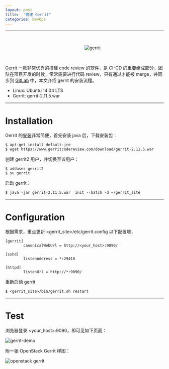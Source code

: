 ```yaml
---
layout: post
title:  "搭建 Gerrit"
categories: DevOps
---
```


----------
&nbsp;&nbsp;&nbsp;&nbsp;&nbsp;


&nbsp;&nbsp;&nbsp;&nbsp;&nbsp;&nbsp;&nbsp;&nbsp;&nbsp;&nbsp;&nbsp;&nbsp;&nbsp;&nbsp;&nbsp;&nbsp;&nbsp;&nbsp;&nbsp;&nbsp;&nbsp;&nbsp;&nbsp;&nbsp;&nbsp;&nbsp;&nbsp;&nbsp;&nbsp;&nbsp;&nbsp;&nbsp;&nbsp;&nbsp;&nbsp;&nbsp;&nbsp;&nbsp;&nbsp;&nbsp;&nbsp;&nbsp;&nbsp;&nbsp;&nbsp;&nbsp;&nbsp;&nbsp;&nbsp;&nbsp;&nbsp;&nbsp;&nbsp;&nbsp;&nbsp;&nbsp;&nbsp;&nbsp;&nbsp;&nbsp;&nbsp;&nbsp;&nbsp; ![gerrit](http://7xp2eu.com1.z0.glb.clouddn.com/gerrit_logo.png?imageView2/1/w/150/h/150/q/100)

&nbsp;&nbsp;&nbsp;&nbsp;&nbsp;



[Gerrit](https://code.google.com/p/gerrit/) 一款非常优秀的搭建 code review 的软件，是 CI-CD 的重要组成部分，团队在项目开发的时候，常常需要进行代码 review，只有通过才能被 merge，并同步到 [GitLab](http://wsfdl.com/devops/2014/08/18/%E6%90%AD%E5%BB%BAgitlab.html) 中，本文介绍 gerrit 的安装流程。

- Linux: Ubuntu 14.04 LTS
- Gerrit: gerrit-2.11.5.war

-----------

#  Installation

Gerrit 的[安装](https://gerrit-review.googlesource.com/Documentation/install-quick.html)非常简便，首先安装 java 后，下载安装包：

~~~ 
$ apt-get install default-jre
$ wget https://www.gerritcodereview.com/download/gerrit-2.11.5.war
~~~ 

创建 gerrit2 用户，并切换至该用户：

~~~ 
$ adduser gerrit2
$ su gerrit
~~~ 

启动 gerrit：

~~~ 
$ java -jar gerrit-2.11.5.war  init --batch -d ~/gerrit_site
~~~ 

-----------

#  Configuration

根据需求，重点更新 \<gerrit_site\>/etc/gerrit.config 以下配置项，

~~~ 
[gerrit]
        canonicalWebUrl = http://<your_host>:9090/

[sshd]
        listenAddress = *:29418
        
[httpd]
        listenUrl = http://*:9090/
~~~ 

重新启动 gerrit

~~~ 
$ <gerrit_site>/bin/gerrit.sh restart
~~~ 


----------
# Test

浏览器登录 \<your_host\>:9090，即可见如下页面：

![gerrit-demo](http://7xp2eu.com1.z0.glb.clouddn.com/gerrit_demo.png)

附一张 OpenStack Gerrit 样图：

![openstack gerrit](http://7xp2eu.com1.z0.glb.clouddn.com/openstack_gerrit.png)
